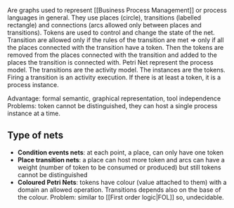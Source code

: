 Are graphs used to represent [[Business Process Management]] or process languages in general. They use places (circle), transitions (labelled rectangle) and connections (arcs allowed only between places and transitions).
Tokens are used to control and change the state of the net. Transition are allowed only if the rules of the transition are met => only if all the places connected with the transition have a token. Then the tokens are removed from the places connected with the transition and added to the places the transition is connected with. 
Petri Net represent the process model. The transitions are the activity model. The instances
are the tokens. Firing a transition is an activity execution. If there is at least a token, it is a
process instance.

Advantage: formal semantic, graphical representation, tool independence
Problems: token cannot be distinguished, they can host a single process instance at a time.

## Type of nets

- __Condition events nets__: at each point, a place, can only have one token
- __Place transition nets__: a place can host more token and arcs can have a weight (number of
   token to be consumed or produced) but still tokens cannot be distinguished
- __Coloured Petri Nets__: tokens have colour (value attached to them) with a domain an allowed operation. Transitions depends also on the base of the colour. Problem: similar to [[First order logic|FOL]] so, undecidable.